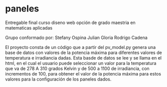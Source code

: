 # paneles
Entregable final curso diseno web opción de grado maestria en matematicas aplicadas

Grupo conformado por:
Stefany Ospina
Julian Gloria
Rodrigo Cadena

El proyecto consta de un código que a partir del pv_model.py genera una base de datos con valores de la potencia máxima para diferentes valores de temperatura e irradiancia dadas. Esta basde de datos se lee y se llama en el html, en el cual el usuario puede seleccionar un valor para la temperatura que va de 278 A 310 grados Kelvin y de 500 a 1100 de irradiancia, con incrementos de 100, para obtener el valor de la potencia máxima para estos valores para la configuración de los paneles dados.
